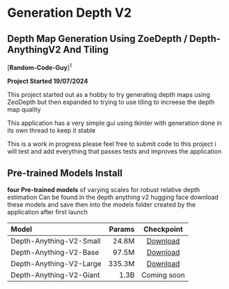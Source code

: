 <h1>Generation Depth V2</h1>
<h2>Depth Map Generation Using ZoeDepth / Depth-AnythingV2 And Tiling</h2>
  
[**Random-Code-Guy**]<sup>1</sup>

**Project Started 19/07/2024**

This project started out as a hobby to try generating depth maps using ZeoDepth but
then expanded to trying to use tiling to increese the depth map quality

This application has a very simple gui using tkinter with generation done in its own
thread to keep it stable

This is a work in progress please feel free to submit code to this project i will test and add everything that
passes tests and improves the application

## Pre-trained Models Install

**four Pre-trained models** of varying scales for robust relative depth estimation Can be found in the depth anything v2 hugging face
download these models and save then into the models folder created by the application after first launch

| Model | Params | Checkpoint |
|:-|-:|:-:|
| Depth-Anything-V2-Small | 24.8M | [Download](https://huggingface.co/depth-anything/Depth-Anything-V2-Small/resolve/main/depth_anything_v2_vits.pth?download=true) |
| Depth-Anything-V2-Base | 97.5M | [Download](https://huggingface.co/depth-anything/Depth-Anything-V2-Base/resolve/main/depth_anything_v2_vitb.pth?download=true) |
| Depth-Anything-V2-Large | 335.3M | [Download](https://huggingface.co/depth-anything/Depth-Anything-V2-Large/resolve/main/depth_anything_v2_vitl.pth?download=true) |
| Depth-Anything-V2-Giant | 1.3B | Coming soon |
